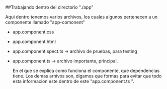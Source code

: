 ##Trabajando dentro del directorio "./app"

Aqui dentro tenemos varios archivos, los cuales algunos pertenecen a un componente llamado "app-comonent"
- app.component.css
- app.component.html
- app.component.spect.ts  → archivo de pruebas, para testing
- app.component.ts        → archivo importante, principal. 

  En el que se explica como funciona el componente, que dependencias tiene. Los demas arhivos son, digamos que formas para evitar que todo esta informacion este dentro de este "app.component.ts ".
